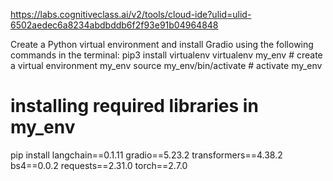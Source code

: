 https://labs.cognitiveclass.ai/v2/tools/cloud-ide?ulid=ulid-6502aedec6a8234abdbddb6f2f93e91b04964848


Create a Python virtual environment and install Gradio using the following commands in the terminal:
pip3 install virtualenv 
virtualenv my_env # create a virtual environment my_env
source my_env/bin/activate # activate my_env


# installing required libraries in my_env
pip install langchain==0.1.11 gradio==5.23.2 transformers==4.38.2 bs4==0.0.2 requests==2.31.0 torch==2.7.0